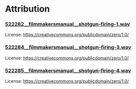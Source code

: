 # Attribution

### [522282\_\_filmmakersmanual\_\_shotgun-firing-1.wav](https://freesound.org/people/FilmmakersManual/sounds/522282/)

License: https://creativecommons.org/publicdomain/zero/1.0/

### [522284\_\_filmmakersmanual\_\_shotgun-firing-3.wav](https://freesound.org/people/FilmmakersManual/sounds/522284/)

License: https://creativecommons.org/publicdomain/zero/1.0/

### [522285\_\_filmmakersmanual\_\_shotgun-firing-4.wav](https://freesound.org/people/FilmmakersManual/sounds/522285/)

License: https://creativecommons.org/publicdomain/zero/1.0/
